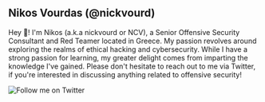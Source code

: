 ## Nikos Vourdas (@nickvourd)

Hey 👋! I'm Nikos (a.k.a nickvourd or NCV), a Senior Offensive Security Consultant and Red Teamer located in Greece. My passion revolves around exploring the realms of ethical hacking and cybersecurity. While I have a strong passion for learning, my greater delight comes from imparting the knowledge I've gained. Please don't hesitate to reach out to me via Twitter, if you're interested in discussing anything related to offensive security!

<a href="https://twitter.com/intent/user?screen_name=nickvourd"><img align="left" src="https://img.shields.io/badge/Twitter-blue" alt="Follow me on Twitter" /></a>

<!--
**nickvourd/nickvourd** is a ✨ _special_ ✨ repository because its `README.md` (this file) appears on your GitHub profile.

Here are some ideas to get you started:

- 🔭 I’m currently working on ...
- 🌱 I’m currently learning ...
- 👯 I’m looking to collaborate on ...
- 🤔 I’m looking for help with ...
- 💬 Ask me about ...
- 📫 How to reach me: ...
- 😄 Pronouns: ...
- ⚡ Fun fact: ...
-->
